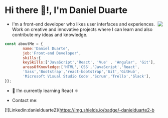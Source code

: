 <h1> Hi there 👋!, I'm Daniel Duarte </h2> 

<img align='right' src="https://images.pexels.com/photos/169573/pexels-photo-169573.jpeg?auto=compress&cs=tinysrgb&w=1260&h=750&dpr=1" >
  
- <p>I'm a front-end developer who likes user interfaces and experiences. Work on creative and innovative projects where I can learn and also contribute my ideas and knowledge.</p>

```javascript
const aboutMe = {
        name:'Daniel Duarte',
        job:'Front-end Developer',
        skills:{
        keySkills:['JavaScript','React', 'Vue' , 'Angular', 'Git'],
        areasOfKnowledge:['HTML','CSS','JavaScript','React',
        'Sass','Bootstrap','react-bootstrap','Git','GitHub',
        'Microsoft Visual Studio Code','Scrum','Trello','Slack'],
}};
```

- 🌱 I’m currently learning React ⚛

- <p>Contact me: </p>
  
[![Linkedin:danielduarte2](https://img.shields.io/badge/-danielduarte2-b
